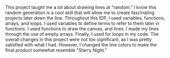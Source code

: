 This project taught me a lot about drawing lines at "random." I know this random generation is a cool skill that will allow me to create fascinating projects later down the line. Throughout this IDP, I used variables, functions, arrays, and loops. I used variables to define terms to refer to them later in functions. I used functions to draw the canvas, and lines. I made my lines through the use of empty arrays. Finally, I used for loops in my code. The overall changes in this project were not too significant, as I was pretty satisfied with what I had. However, I changed the line colors to make the final product somewhat resemble "Starry Night."